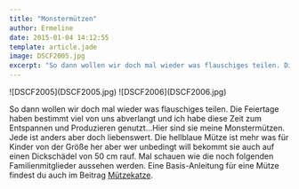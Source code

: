 ```yaml
---
title: "Monstermützen"
author: Ermeline
date: 2015-01-04 14:12:55
template: article.jade
image: DSCF2005.jpg
excerpt: "So dann wollen wir doch mal wieder was flauschiges teilen. Die Feiertage haben bestimmt viel von uns abverlangt und ich habe diese Zeit zum Entspannen und Produzieren genutzt... "
---
```


<div id='slides' class='slideshow'>
![DSCF2005](DSCF2005.jpg)
![DSCF2006](DSCF2006.jpg)
</div>

So dann wollen wir doch mal wieder was flauschiges teilen. Die Feiertage
haben bestimmt viel von uns abverlangt und ich habe diese Zeit zum
Entspannen und Produzieren genutzt...Hier sind sie meine Monstermützen.
Jede ist anders aber doch liebenswert. Die hellblaue Mütze ist mehr was
für Kinder von der Größe her aber wer unbedingt will bekommt sie auch
auf einen Dickschädel von 50 cm rauf. Mal schauen wie die noch folgenden
Familienmitglieder aussehen werden. Eine Basis-Anleitung für eine Mütze
findest du auch im Beitrag
[Mützekatze](http://flauschiversum.de/2014/05/muetzekatze/).
